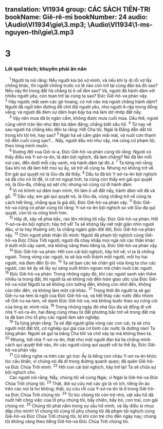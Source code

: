 translation: VI1934
group: CÁC SÁCH TIÊN-TRI
bookName: Giê-rê-mi 
bookNumber: 24
audio: \Audio\VI1934\gie\3.mp3; \Audio\VI1934\1-ms-nguyen-thi\gie\3.mp3
-------

<div class="title"><h1>3</h1><h3>Lời quở trách; khuyên phải ăn năn</h3></div>
<span class="verse gie_3_1"> <sup>1</sup> Người ta nói rằng: Nếu người kia bỏ vợ mình, và nếu khi ly dị rồi vợ lấy chồng khác, thì người chồng trước có lẽ nào còn trở lại cùng đàn bà đó sao? Nếu vậy thì trong đất há chẳng bị ô uế lắm sao? Vả, ngươi đã hành dâm với nhiều người yêu, còn toan trở lại cùng ta sao? Đức Giê-hô-va phán vậy. </span>
<span class="verse gie_3_2"><sup>2</sup> Hãy ngước mắt xem các gò hoang; có nơi nào mà ngươi chẳng hành dâm? Người đã ngồi bên đường để chờ đợi người yêu, như người A-rập trong đồng vắng; và ngươi đã đem sự dâm loạn bậy bạ mà làm dơ nhớp đất nầy. <br/></span>
<span class="verse gie_3_3"> <sup>3</sup> Vậy nên mưa đã bị ngăn cấm, không được mưa cuối mùa. Dầu thế, ngươi cũng vênh trán lên như đàn bà dâm đãng; chẳng biết xấu hổ. </span>
<span class="verse gie_3_4"><sup>4</sup> Từ nay về sau ngươi há chẳng kêu đến ta rằng: Hỡi Cha tôi, Ngài là Đấng dẫn dắt tôi trong khi tôi trẻ, hay sao? </span>
<span class="verse gie_3_5"><sup>5</sup> Ngài há sẽ cầm giận mãi mãi, và nuôi cơn thạnh nộ đến cuối cùng sao?… Nầy, ngươi dầu nói như vậy, mà cũng cứ phạm tội, theo lòng mình muốn. <br/></span>
<span class="verse gie_3_6"> <sup>6</sup> Đương đời vua Giô-si-a, Đức Giê-hô-va phán cùng tôi rằng: Ngươi có thấy điều mà Y-sơ-ra-ên, là dân bội nghịch, đã làm chăng? Nó đã lên mỗi núi cao, đến dưới mỗi cây xanh, mà hành dâm tại đó.<a data-toggle="tooltip" data-placement="bottom" title="2Vua 22:1–23:30; 2Su 34:1–35:27">⚓</a></span>
<span class="verse gie_3_7"><sup>7</sup> Ta từng nói rằng: Sau khi nó đã làm hết mọi sự ấy, sẽ trở về cùng ta. Nhưng nó không trở về. Em gái quỉ quyệt nó là Giu-đa đã thấy. </span>
<span class="verse gie_3_8"><sup>8</sup> Dầu ta đã bỏ Y-sơ-ra-ên bội nghịch và đã cho nó tờ để, vì cớ nó ngoại tình, ta cũng còn thấy em gái quỉ quyệt nó, là Giu-đa, chẳng sợ sệt chi; nhưng nó cũng cứ đi hành dâm. <br/></span>
<span class="verse gie_3_9"> <sup>9</sup> Vì nó khinh sự dâm loạn mình, thì làm ô uế đất nầy, hành dâm với đá và gỗ. </span>
<span class="verse gie_3_10"><sup>10</sup> Dầu vậy, em gái quỉ quyệt nó, là Giu-đa, cũng chẳng trở về cùng ta cách hết lòng, chẳng qua là giả dối, Đức Giê-hô-va phán vậy. </span>
<span class="verse gie_3_11"><sup>11</sup> Đức Giê-hô-va cũng có phán cùng tôi rằng: Y-sơ-ra-ên bội nghịch so với Giu-đa quỉ quyệt, còn tỏ ra công bình hơn. <br/></span>
<span class="verse gie_3_12"> <sup>12</sup> Hãy đi, xây về phía bắc, rao lên những lời nầy: Đức Giê-hô-va phán: Hỡi Y-sơ-ra-ên bội nghịch; hãy trở về! Ta sẽ không lấy nét mặt giận nhìn ngươi đâu, vì ta hay thương xót; ta chẳng ngậm giận đời đời, Đức Giê-hô-va phán vậy. </span>
<span class="verse gie_3_13"><sup>13</sup> Chỉn ngươi phải nhận lỗi mình: Ngươi đã phạm tội nghịch cùng Giê-hô-va Đức Chúa Trời ngươi; ngươi đã chạy khắp mọi ngả nơi các thần khác ở dưới mỗi cây xanh, mà không vâng theo tiếng ta, Đức Giê-hô-va phán vậy. <br/></span>
<span class="verse gie_3_14"> <sup>14</sup> Đức Giê-hô-va phán: Hỡi con cái bội nghịch, hãy trở về; vì ta là chồng ngươi. Trong vòng các ngươi, ta sẽ lựa mỗi thành một người, mỗi họ hai người, mà đem đến Si-ôn. </span>
<span class="verse gie_3_15"><sup>15</sup> Ta sẽ ban các kẻ chăn giữ vừa lòng ta cho các ngươi, các kẻ ấy sẽ lấy sự sáng suốt khôn ngoan mà chăn nuôi các ngươi. </span>
<span class="verse gie_3_16"><sup>16</sup> Đức Giê-hô-va phán: Trong những ngày đó, khi các ngươi sanh sản thêm nhiều ra trong đất, thì người ta sẽ không nói đến hòm giao ước của Đức Giê-hô-va nữa! Người ta sẽ không còn tưởng đến, không còn nhớ đến, không còn tiếc đến, và không làm một cái khác. </span>
<span class="verse gie_3_17"><sup>17</sup> Trong thời đó người ta sẽ gọi Giê-ru-sa-lem là ngôi của Đức Giê-hô-va, và hết thảy các nước đều nhóm về Giê-ru-sa-lem, về danh Đức Giê-hô-va; mà không bước theo sự cứng cỏi của lòng ác mình nữa. </span>
<span class="verse gie_3_18"><sup>18</sup> Trong những ngày đó nhà Giu-đa sẽ đồng đi với nhà Y-sơ-ra-ên, hai đàng cùng nhau từ đất phương bắc trở về trong đất mà ta đã ban cho tổ phụ các ngươi làm sản nghiệp. <br/></span>
<span class="verse gie_3_19"> <sup>19</sup> Ta từng phán rằng: Ta sẽ đặt ngươi giữa vòng các con cái, ta sẽ cho ngươi một đất tốt, cơ nghiệp quí giá của cơ binh các nước là dường nào! Ta từng phán: Ngươi sẽ gọi ta bằng Cha tôi! và chớ xây lại mà không theo ta. </span>
<span class="verse gie_3_20"><sup>20</sup> Nhưng, hỡi nhà Y-sơ-ra-ên, thật như một người đàn bà lìa chồng mình cách quỉ quyệt thể nào, thì các ngươi cũng quỉ quyệt với ta thể ấy, Đức Giê-hô-va phán vậy. <br/></span>
<span class="verse gie_3_21"> <sup>21</sup> Có tiếng nghe ra trên các gò trọi: Ấy là tiếng con cháu Y-sơ-ra-ên khóc lóc cầu khấn, vì chúng nó đã đi trong đường quanh quẹo; đã quên Giê-hô-va Đức Chúa Trời mình. </span>
<span class="verse gie_3_22"><sup>22</sup> Hỡi con cái bội nghịch, hãy trở lại! Ta sẽ chữa sự bội nghịch cho. <br/> Các ngươi nói rằng: Nầy, chúng tôi về cùng Ngài, vì Ngài là Giê-hô-va Đức Chúa Trời chúng tôi. </span>
<span class="verse gie_3_23"><sup>23</sup> Thật, đợi sự cứu nơi các gò là vô ích, tiếng ồn ào trên các núi là hư không; thật, sự cứu rỗi của Y-sơ-ra-ên là ở trong Giê-hô-va Đức Chúa Trời chúng tôi. </span>
<span class="verse gie_3_24"><sup>24</sup> Từ lúc chúng tôi còn trẻ nhỏ, vật xấu hổ đã nuốt hết công việc của tổ phụ chúng tôi, bầy chiên, bầy bò, con trai, con gái chúng nó. </span>
<span class="verse gie_3_25"><sup>25</sup> Chúng tôi phải nằm trong sự xấu hổ mình, và lấy điều sỉ nhục đắp cho mình! Vì chúng tôi cùng tổ phụ chúng tôi đã phạm tội nghịch cùng Giê-hô-va Đức Chúa Trời chúng tôi, từ khi còn trẻ cho đến ngày nay; chúng tôi không vâng theo tiếng Giê-hô-va Đức Chúa Trời chúng tôi. <br/></span>
